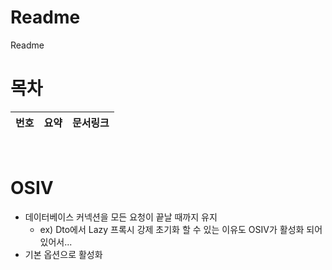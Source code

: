 # Readme
Readme


# 목차
| 번호 | 요약 | 문서링크 |
| --- | ---- | ---- |

<br>

# OSIV
* 데이터베이스 커넥션을 모든 요청이 끝날 때까지 유지
  * ex) Dto에서 Lazy 프록시 강제 초기화 할 수 있는 이유도 OSIV가 활성화 되어 있어서...
* 기본 옵션으로 활성화
